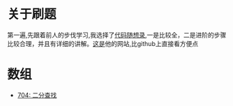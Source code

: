 # 关于刷题
第一遍,先跟着前人的步伐学习,我选择了[代码随想录](https://github.com/youngyangyang04/leetcode-master),一是比较全，二是进阶的步骤比较合理，并且有详细的讲解。[这是](https://programmercarl.com/)他的网站,比github上直接看方便点


# 数组
+ [704: 二分查找](https://leetcode-cn.com/problems/binary-search/)




